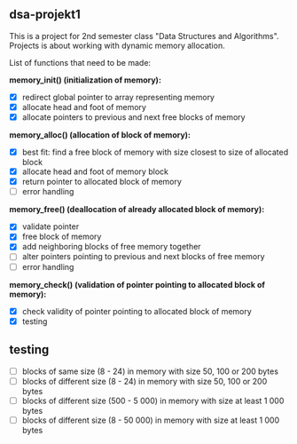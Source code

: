 ## dsa-projekt1

This is a project for 2nd semester class "Data Structures and Algorithms". Projects is about working with dynamic memory allocation.

List of functions that need to be made:

**memory_init() (initialization of memory):**
 - [x] redirect global pointer to array representing memory
 - [x] allocate head and foot of memory
 - [x] allocate pointers to previous and next free blocks of memory
 
 **memory_alloc() (allocation of block of memory):**
 - [x] best fit: find a free block of memory with size closest to size of allocated block
 - [x] allocate head and foot of memory block
 - [x] return pointer to allocated block of memory
 - [ ] error handling
 
 **memory_free() (deallocation of already allocated block of memory):**
 - [x] validate pointer
 - [x] free block of memory
 - [x] add neighboring blocks of free memory together
 - [ ] alter pointers pointing to previous and next blocks of free memory
 - [ ] error handling
 
 **memory_check() (validation of pointer pointing to allocated block of memory):**
 - [x] check validity of pointer pointing to allocated block of memory
 - [x] testing
 
 ## testing
 - [ ] blocks of same size (8 - 24) in memory with size 50, 100 or 200 bytes
 - [ ] blocks of different size (8 - 24) in memory with size 50, 100 or 200 bytes
 - [ ] blocks of different size (500 - 5 000) in memory with size at least 1 000 bytes
 - [ ] blocks of different size (8 - 50 000) in memory with size at least 1 000 bytes
